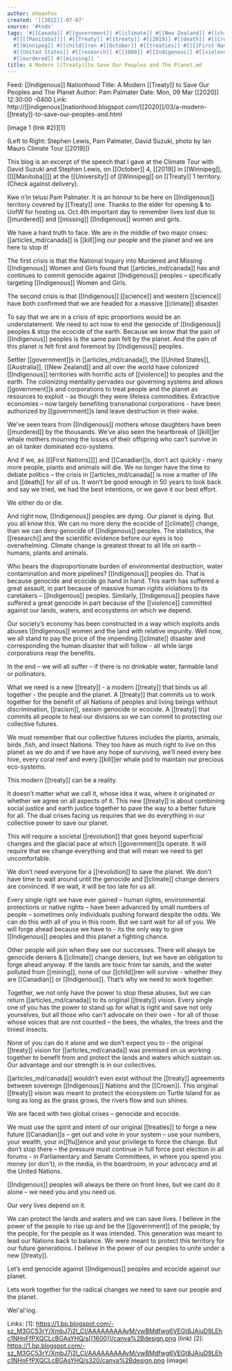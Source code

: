 ```yaml
---
author: ohmanfoo
created: '[[2022]]-07-07'
source: '#todo'
tags: '#[[Canada]] #[[government]] #[[climate]] #[[New Zealand]] #[[child]] #[[science]] #[[2020]] #[[University]]
  #[[[[Manitoba]]]] #[[Treaty]] #[[treaty]] #[[2019]] #[[death]] #[[Crown]] #[[Australia]] #[[indigenous]] #[[mining]] #[[kill]]
  #[[Winnipeg]] #[[child]]ren #[[October]] #[[treaties]] #[[[[First Nations]]]] #[[Canadian]] #[[revolution]] #[[flu]]
  #[[United States]] #[[research]] #[[1600]] #[[Indigenous]] #[[violence]] #[[[[First Nations]]]] #[[[[Manitoba]]]] #[[racism]]
  #[[murdered]] #[[missing]] '
title: A Modern [[Treaty]]to Save Our Peoples and The Planet.md
---
```


Feed: [[Indigenous]] Nationhood
Title: A Modern [[Treaty]] to Save Our Peoples and The Planet
Author: Pam Palmater
Date: Mon, 09 Mar [[2020]] 12:30:00 -0400
Link: http://[[indigenous]]nationhood.blogspot.com/[[2020]]/03/a-modern-[[treaty]]-to-save-our-peoples-and.html
 
[image 1 (link #2)][1]
 
(Left to Right: Stephen Lewis, Pam Palmater, David Suzuki, photo by Ian Mauro 
Climate Tour [[2019]])
 
This blog is an excerpt of the speech that I gave at the Climate Tour with David
Suzuki and Stephen Lewis, on [[October]] 4, [[2019]] in [[Winnipeg]], [[[[Manitoba]]]] at the 
[[University]] of [[Winnipeg]] on [[Treaty]] 1 territory. (Check against delivery).
 
Kwe n’in telusi Pam Palmater. It is an honour to be here on [[Indigenous]] territory
covered by [[Treaty]] one. Thanks to the elder for opening & to UofW for hosting us.
Oct.4th important day to remember lives lost due to [[murdered]] and [[missing]] 
[[Indigenous]] women and girls.
 
We have a hard truth to face. We are in the middle of two major crises: [[articles_md/canada]] 
is [[kill]]ing our people and the planet and we are here to stop it!
 
The first crisis is that the National Inquiry into Murdered and Missing 
[[Indigenous]] Women and Girls found that [[articles_md/canada]] has and continues to commit 
genocide against [[Indigenous]] peoples – specifically targeting [[Indigenous]] Women 
and Girls.
 
The second crisis is that [[Indigenous]] [[science]] and western [[science]] have both 
confirmed that we are headed for a massive [[climate]] disaster.
 
To say that we are in a crisis of epic proportions would be an understatement. 
We need to act now to end the genocide of [[Indigenous]] peoples & stop the ecocide 
of the earth. Because we know that the pain of [[Indigenous]] peoples is the same 
pain felt by the planet. And the pain of this planet is felt first and foremost 
by [[Indigenous]] peoples.
 
Settler [[government]]s in [[articles_md/canada]], the [[United States]], [[Australia]], [[New Zealand]] and all
over the world have colonized [[Indigenous]] territories with horrific acts of 
[[violence]] to peoples and the earth. The colonizing mentality pervades our 
governing systems and allows [[government]]s and corporations to treat people and 
the planet as resources to exploit - as though they were lifeless commodities. 
Extractive economies – now largely benefiting transnational corporations - have 
been authorized by [[government]]s land leave destruction in their wake.
 
We’ve seen tears from [[Indigenous]] mothers whose daughters have been [[murdered]] by 
the thousands. We’ve also seen the heartbreak of [[kill]]er whale mothers mourning 
the losses of their offspring who can’t survive in an oil tanker dominated 
eco-systems.
 
And if we, as [[[First Nations]]]] and [[Canadian]]s, don’t act quickly - many more people,
plants and animals will die. We no longer have the time to debate politics – the
crisis in [[articles_md/canada]] is now a matter of life and [[death]] for all of us. It won’t be 
good enough in 50 years to look back and say we tried, we had the best 
intentions, or we gave it our best effort.
 
We either do or die.
 
And right now, [[Indigenous]] peoples are dying. Our planet is dying. But you all 
know this. We can no more deny the ecocide of [[climate]] change, than we can deny 
genocide of [[Indigenous]] peoples. The statistics, the [[research]] and the scientific 
evidence before our eyes is too overwhelming. Climate change is greatest threat 
to all life on earth – humans, plants and animals.
 
Who bears the disproportionate burden of environmental destruction, water 
contamination and more pipelines? [[Indigenous]] peoples do. That is because 
genocide and ecocide go hand in hand. This earth has suffered a great assault, 
in part because of massive human rights violations to its caretakers – 
[[Indigenous]] peoples. Similarly, [[Indigenous]] peoples have suffered a great genocide
in part because of the [[violence]] committed against our lands, waters, and 
ecosystems on which we depend.
 
Our society’s economy has been constructed in a way which exploits ands abuses 
[[Indigenous]] women and the land with relative impunity. Well now, we all stand to 
pay the price of the impending [[climate]] disaster and corresponding the human 
disaster that will follow - all while large corporations reap the benefits.
 
In the end – we will all suffer – if there is no drinkable water, farmable land 
or pollinators.
 
What we need is a new [[treaty]] - a modern [[treaty]] that binds us all together - the 
people and the planet. A [[treaty]] that commits us to work together for the benefit
of all Nations of peoples and living beings without discrimination, [[racism]], 
sexism genocide or ecocide. A [[treaty]] that commits all people to heal our 
divisions so we can commit to protecting our collective futures.
 
We must remember that our collective futures includes the plants, animals, birds
,fish, and insect Nations. They too have as much right to live on this planet as
we do and if we have any hope of surviving, we’ll need every bee hive, every 
coral reef and every [[kill]]er whale pod to maintain our precious eco-systems.
 
This modern [[treaty]] can be a reality.
 
It doesn’t matter what we call it, whose idea it was, where it originated or 
whether we agree on all aspects of it. This new [[treaty]] is about combining social
justice and earth justice together to pave the way to a better future for all. 
The dual crises facing us requires that we do everything in our collective power
to save our planet.
 
This will require a societal [[revolution]] that goes beyond superficial changes and
the glacial pace at which [[government]]s operate. It will require that we change 
everything and that will mean we need to get uncomfortable.
 
We don’t need everyone for a [[revolution]] to save the planet. We don't have time 
to wait around until the genocide and [[climate]] change deniers are convinced. If 
we wait, it will be too late for us all.
 
Every single right we have ever gained – human rights, environmental protections
or native rights – have been advanced by small numbers of people – sometimes 
only individuals pushing forward despite the odds. We can do this with all of 
you in this room. But we cant wait for all of you. We will forge ahead because 
we have to - its the only way to give [[Indigenous]] peoples and this planet a 
fighting chance.
 
Other people will join when they see our successes. There will always be 
genocide deniers & [[climate]] change deniers, but we have an obligation to forge 
ahead anyway. If the lands are toxic from tar sands, and the water polluted from
[[mining]], none of our [[child]]ren will survive - whether they are [[Canadian]] or 
[[Indigenous]]. That’s why we need to work together.
 
Together, we not only have the power to stop these abuses, but we can return 
[[articles_md/canada]] to its original [[treaty]] vision. Every single one of you has the power to 
stand up for what is right and save not only yourselves, but all those who can’t
advocate on their own - for all of those whose voices that are not counted – the
bees, the whales, the trees and the tiniest insects.
 
None of you can do it alone and we don’t expect you to - the original [[treaty]] 
vision for [[articles_md/canada]] was premised on us working together to benefit from and 
protect the lands and waters which sustain us.
Our advantage and our strength is in our collectives.
 
[[articles_md/canada]] wouldn’t even exist without the [[treaty]] agreements between sovereign 
[[Indigenous]] Nations and the [[Crown]]. This original [[treaty]] vision was meant to 
protect the ecosystem on Turtle Island for as long as long as the grass grows, 
the rivers flow and sun shines.
 
We are faced with two global crises – genocide and ecocide.
 
We must use the spirit and intent of our original [[treaties]] to forge a new future
[[Canadian]]s – get out and vote in your system – use your numbers, your wealth, 
your in[[flu]]ence and your privilege to force the change. But don’t stop there – 
the pressure must continue in full force post election in all forums - in 
Parliamentary and Senate Committees, in where you spend you money (or don't), in
the media, in the boardroom, in your advocacy and at the United Nations.
 
[[Indigenous]] peoples will always be there on front lines, but we cant do it alone 
– we need you and you need us.
 
Our very lives depend on it.
 
We can protect the lands and waters and we can save lives. I believe in the 
power of the people to rise up and be the [[government]] of the people, by the 
people, for the people as it was intended. This generation was meant to lead our
Nations back to balance. We were meant to protect this territory for our future 
generations. I believe in the power of our peoples to unite under a new [[treaty]].
 
Let’s end genocide against [[Indigenous]] peoples and ecocide against our planet.
 
Lets work together for the radical changes we need to save our people and the 
planet.
 
Wel'al'iog.
 
 
 
Links: 
[1]: https://1.bp.blogspot.com/-sz_M3GC53rY/XmbJ7j2I_CI/AAAAAAAAAvM/vwBMdfwg6VEGt8JAiuD9LEhc1NHnFfPXQCLcBGAsYHQ/s[[1600]]/canva%2Bdesign.png (link)
[2]: https://1.bp.blogspot.com/-sz_M3GC53rY/XmbJ7j2I_CI/AAAAAAAAAvM/vwBMdfwg6VEGt8JAiuD9LEhc1NHnFfPXQCLcBGAsYHQ/s320/canva%2Bdesign.png (image)